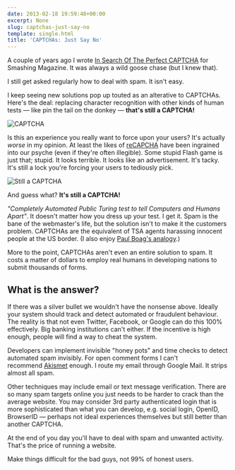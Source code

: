 ```yaml
---
date: 2013-02-18 19:59:48+00:00
excerpt: None
slug: captchas-just-say-no
template: single.html
title: 'CAPTCHAs: Just Say No'
---
```


A couple of years ago I wrote [In Search Of The Perfect CAPTCHA](http://coding.smashingmagazine.com/2011/03/04/in-search-of-the-perfect-captcha/) for Smashing Magazine. It was always a wild goose chase (but I knew that).

I still get asked regularly how to deal with spam. It isn't easy.

I keep seeing new solutions pop up touted as an alterative to CAPTCHAs. Here's the deal: replacing character recognition with other kinds of human tests — like pin the tail on the donkey — **that's still a CAPTCHA!**

![CAPTCHA](/images/2013/02/CAPTCHA.png)

Is this an experience you really want to force upon your users? It's actually _worse_ in my opinion. At least the likes of [reCAPCHA](http://en.wikipedia.org/wiki/ReCAPTCHA) have been ingrained into our psyche (even if they're often illegible). Some stupid Flash game is just that; stupid. It looks terrible. It looks like an advertisement. It's tacky. It's still a lock you're forcing your users to tediously pick.

![Still a CAPTCHA](/images/2013/02/STILL-A-CAPTCHA.png)

And guess what? **It's still a CAPTCHA!**

_"Completely Automated Public Turing test to tell Computers and Humans Apart"_. It doesn't matter how you dress up your test. I get it. Spam is the bane of the webmaster's life, but the solution isn't to make it the customers problem. CAPTCHAs are the equivalent of TSA agents harassing innocent people at the US border. (I also enjoy [Paul Boag's analogy](http://boagworld.com/usability/dealing-with-spam/).)

More to the point, CAPTCHAs aren't even an entire solution to spam. It costs a matter of dollars to employ real humans in developing nations to submit thousands of forms.


## What is the answer?


If there was a silver bullet we wouldn't have the nonsense above. Ideally your system should track and detect automated or fraudulent behaviour. The reality is that not even Twitter, Facebook, or Google can do this 100% effectively. Big banking institutions can't either. If the incentive is high enough, people will find a way to cheat the system.

Developers can implement invisible "honey pots" and time checks to detect automated spam invisibly. For open comment forms I can't recommend [Akismet](http://akismet.com/) enough. I route my email through Google Mail. It strips almost all spam.

Other techniques may include email or text message verification. There are so many spam targets online you just needs to be harder to crack than the average website. You may consider 3rd party authenticated login that is more sophisticated than what you can develop, e.g. social login, OpenID, BrowserID — perhaps not ideal experiences themselves but still better than another CAPTCHA.

At the end of you day you'll have to deal with spam and unwanted activity. That's the price of running a website.

Make things difficult for the bad guys, not 99% of honest users.
